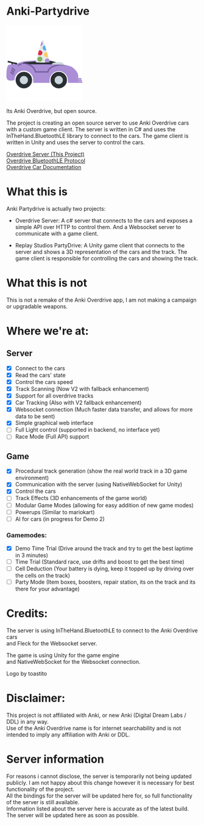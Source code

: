 # Anki-Partydrive
<img src= "https://github.com/MasterAirscrachDev/Anki-Partydrive/blob/main/Assets/Textures/Logo.png?raw=true" alt="Logo" width="200" height="200">  

Its Anki Overdrive, but open source.

The project is creating an open source server to use Anki Overdrive cars with a custom game client. The server is written in C# and uses the InTheHand.BluetoothLE library to connect to the cars. The game client is written in Unity and uses the server to control the cars.

[Overdrive Server (This Project)](https://github.com/MasterAirscrachDev/Anki-Partydrive/tree/main/OverdriveServer#overdrive-server-documentation)  
[Overdrive BluetoothLE Protocol](https://github.com/MasterAirscrachDev/Anki-Partydrive/blob/main/OverdriveServer/Overdrive%20BLE.md#anki-overdrive-bluetooth-api)  
[Overdrive Car Documentation](https://github.com/MasterAirscrachDev/Anki-Partydrive/blob/main/OverdriveServer/Overdrive%20Cars.md#overdrive-car-hardware)  

# What this is
Anki Partydrive is actually two projects:
- Overdrive Server: A c# server that connects to the cars and exposes a simple API over HTTP to control them. And a Websocket server to communicate with a game client.

- Replay Studios PartyDrive: A Unity game client that connects to the server and shows a 3D representation of the cars and the track. The game client is responsible for controlling the cars and showing the track.

# What this is not
This is not a remake of the Anki Overdrive app, I am not making a campaign or upgradable weapons.

# Where we're at:
## Server
- [x] Connect to the cars
- [x] Read the cars' state
- [x] Control the cars speed
- [x] Track Scanning (Now V2 with fallback enhancement)
- [x] Support for all overdrive tracks
- [x] Car Tracking (Also with V2 fallback enhancement)
- [x] Websocket connection (Much faster data transfer, and allows for more data to be sent)
- [x] Simple graphical web interface
- [ ] Full Light control (supported in backend, no interface yet)
- [ ] Race Mode (Full API) support
## Game
- [x] Procedural track generation (show the real world track in a 3D game environment)
- [x] Communication with the server (using NativeWebSocket for Unity)
- [x] Control the cars
- [ ] Track Effects (3D enhancements of the game world)
- [ ] Modular Game Modes (allowing for easy addition of new game modes)
- [ ] Powerups (Similar to mariokart)
- [ ] AI for cars (in progress for Demo 2)
### Gamemodes:
- [x] Demo Time Trial (Drive around the track and try to get the best laptime in 3 minutes)
- [ ] Time Trial (Standard race, use drifts and boost to get the best time)
- [ ] Cell Deduction (Your battery is dying, keep it topped up by driving over the cells on the track)
- [ ] Party Mode (Item boxes, boosters, repair station, its on the track and its there for your advantage)

# Credits:
The server is using InTheHand.BluetoothLE to connect to the Anki Overdrive cars  
and Fleck for the Websocket server.  

The game is using Unity for the game engine  
and NativeWebSocket for the Websocket connection.

Logo by toastito


# Disclaimer:  
This project is not affiliated with Anki, or new Anki (Digital Dream Labs / DDL) in any way.  
Use of the Anki Overdrive name is for internet searchability and is not intended to imply any affiliation with Anki or DDL.

# Server information
For reasons i cannot disclose, the server is temporarily not being updated publicly.
I am not happy about this change however it is necessary for best functionality of the project.  
All the bindings for the server will be updated here for, so full functionality of the server is still available.  
Information listed about the server here is accurate as of the latest build.  
The server will be updated here as soon as possible.